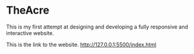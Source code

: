 # TheAcre
This is my first attempt at designing and developing a fully responsive and interactive website. 

This is the link to the website.
http://127.0.0.1:5500/index.html

